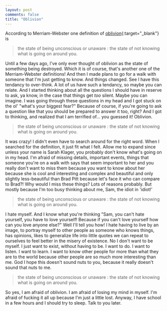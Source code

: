 ```yaml
---
layout: post
comments: false
title: "Oblivion"
---
```


According to Merriam-Webster one definition of [oblivion](https://www.merriam-webster.com/dictionary/oblivion){:target="_blank"} is

>the state of being unconscious or unaware : the state of not knowing what is going on around you.

Until a few days ago, I've only ever thought of oblivion as the state of something being destroyed. Which it is of course, that's another one of the Merriam-Webster definitions! And then I made plans to go for a walk with someone that I'm just getting to know. And things changed. See I have this tendancy to over-think. A lot of us have such a tendancy, so maybe you can relate. And I started thinking about all the questions I should have in reserve to ask, ya know, in the case that things get *too* silent. Maybe you can imagine. I was going through these questions in my head and I got stuck on the ol' "what's your biggest fear?" Because of course, if you're going to ask a question like that you should be prepared to answer it too, right? And I got to thinking, and realized that I am terrified of... you guessed it! Oblivion.

>the state of being unconscious or unaware : the state of not knowing what is going on around you.

It was crazy! I didn't even have to search around for the right word. When I searched for the definition, it just fit what I felt. Allow me to expand since unless your name is Sarah Klager, you probably don't know what's going on in my head. I'm afraid of missing details, important events, things that someone you're on a walk with says that seem important to her and you really don't want to miss them because you want to know about her because she is cool and interesting and complex and beautiful and only slightly less-beautiful than Brad Pitt because let's face it who can compare to Brad?! Why would I miss these things? Lots of reasons probably. But mostly because I'm too busy thinking about me, Sam, the idiot in 'idiot!' 

>the state of being unconscious or unaware : the state of not knowing what is going on around you.

I hate myself. And I know what you're thinking "Sam, you can't hate yourself, you have to love yourself! Because if you can't love yourself how can you love anyone else?" Well I'll tell you how! I hate having to live by an image, to portray myself to other people as someone who knows things, has opinions, likes to generalize life into little quotes we can repeat to ourselves to feel better in the misery of existence. No I don't want to be myself. I just want to exist, without having to be. I want to do. I want to listen. I want to learn. I want to know other people for more than what they are to the world because other people are so much more interesting than me. God I hope this doesn't sound nuts to you, because it really doesn't sound that nuts to me.

>the state of being unconscious or unaware : the state of not knowing what is going on around you.

So yes, I am afraid of oblivion. I am afraid of losing my mind in myself. I'm afraid of fucking it all up because I'm just a little lost. Anyway, I have school in a few hours and I should try to sleep. Talk to you later.

